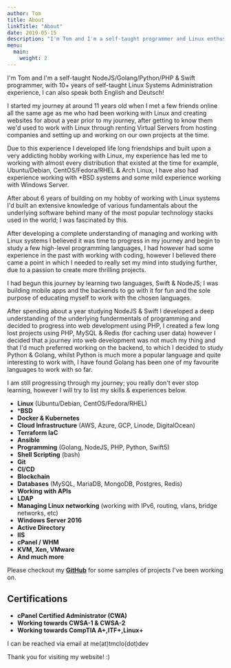 ```yaml
---
author: Tom
title: About
linkTitle: "About"
date: 2019-05-15
description: "I'm Tom and I'm a self-taught programmer and Linux enthusiast"
menu:
  main:
    weight: 2
---
```


I'm Tom and I'm a self-taught NodeJS/Golang/Python/PHP & Swift programmer, with 10+ years of self-taught 
Linux Systems Administration experience, I can also speak both English and Deutsch!

I started my journey at around 11 years old when I met a few friends online all the same age as me who 
had been working with Linux and creating websites for about a year prior to my journey,
after getting to know them we'd used to work with Linux through renting Virtual Servers from hosting 
companies and setting up and working on our own projects at the time.

Due to this experience I developed life long friendships and built upon a very addicting hobby working 
with Linux, my experience has led me to working with almost every distribution that existed at the time 
for example, 
Ubuntu/Debian, CentOS/Fedora/RHEL & Arch Linux, I have also had experience working with *BSD systems and 
some mild experience working with Windows Server.

After about 6 years of building on my hobby of working with Linux systems I'd built an extensive knowledge of various fundamentals about the underlying software behind many of the most popular technology stacks used in the world; I was fascinated by this.

After developing a complete understanding of managing and working with Linux systems I believed it was 
time to progress in my journey and begin to study a few high-level programming languages,
I had however had some experience in the past with working with coding, however I believed there came a 
point in which I needed to really set my mind into studying further, due to a passion to create more 
thrilling projects.

I had begun this journey by learning two languages, Swift & NodeJS; I was building mobile apps and the 
backends to go with it for fun and the sole purpose of educating myself to work with the chosen 
languages.

After spending about a year studying NodeJS & Swift I developed a deep understanding of the underlying 
fundermentals of programming and decided to progress into web development using PHP, I created a few 
long lost projects using PHP, MySQL & Redis (for caching user data)
however I decided that a journey into web development was not much my thing and that I'd much preferred 
working on the backend, to which I decided to study Python & Golang, whilst Python is much more a 
popular language and quite interesting to work with, I have found Golang has been one of my favourite 
languages to work with so far.

I am still progressing through my journey; you really don't ever stop learning, however I will try to 
list my skills & experiences below.

- **Linux** (Ubuntu/Debian, CentOS/Fedora/RHEL)
- ***BSD**
- **Docker & Kubernetes**
- **Cloud Infrastructure** (AWS, Azure, GCP, Linode, DigitalOcean)
- **Terraform IaC**
- **Ansible**
- **Programming** (Golang, NodeJS, PHP, Python, Swift5)
- **Shell Scripting** (bash)
- **Git**
- **CI/CD**
- **Blockchain**
- **Databases** (MySQL, MariaDB, MongoDB, Postgres, Redis)
- **Working with APIs**
- **LDAP**
- **Managing Linux networking** (working with IPv6, routing, vlans, bridge networks, etc)
- **Windows Server 2016**
- **Active Directory**
- **IIS**
- **cPanel / WHM**
- **KVM, Xen, VMware**
- **And much more**

Please checkout my [**GitHub**](https://github.com/tmclo) for some samples of projects I've been working 
on.

## Certifications
- **cPanel Certified Administrator (CWA)**
- **Working towards CWSA-1 & CWSA-2**
- **Working towards CompTIA A+,ITF+,Linux+**

I can be reached via email at me(at)tmclo(dot)dev

Thank you for visiting my website! :)
